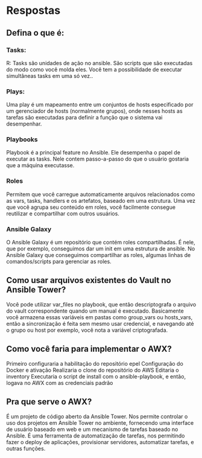 # Respostas

## Defina o que é:
### Tasks:
R: Tasks são unidades de ação no ansible. São scripts que são executadas do modo como você molda eles. Você tem a possibilidade de executar simultâneas tasks em uma só vez..

### Plays:
Uma play é um mapeamento entre um conjuntos de hosts especificado por um gerenciador de hosts (normalmente grupos), onde nesses hosts
as tarefas são executadas para definir a função que o sistema vai desempenhar.

### Playbooks
Playbook é a principal feature no Ansible. Ele desempenha o papel de executar as tasks. Nele contem passo-a-passo do que o usuário gostaria
que a máquina executasse.

### Roles
Permitem que você carregue automaticamente arquivos relacionados como as vars, tasks, handlers e os artefatos, baseado em uma estrutura.
Uma vez que você agrupa seu conteúdo em roles, você facilmente consegue reutilizar e compartilhar com outros usuários.

### Ansible Galaxy
O Ansible Galaxy é um repositório que contém roles compartilhadas. É nele, que por exemplo, conseguimos dar um init em uma estrutura de ansible.
No Ansible Galaxy que conseguimos compartilhar as roles, algumas linhas de comandos/scripts para gerenciar as roles.

## Como usar arquivos existentes do Vault no Ansible Tower?
Você pode utilizar var_files no playbook, que então descriptografa o arquivo do vault correspondente quando um manual é executado.
Basicamente você armazena essas variáveis em pastas como group_vars ou hosts_vars, então a sincronização é feita sem mesmo usar credencial,
e navegando até o grupo ou host por exemplo, você nota a variável criptografada.

## Como você faria para implementar o AWX?
Primeiro configuraria a habilitação do repositório epel
Configuração do Docker e ativação
Realizaria o clone do repositório do AWS
Editaria o inventory
Executaria o script de install com o ansible-playbook, e então, logava no AWX com as credenciais padrão


## Pra que serve o AWX?
É um projeto de código aberto da Ansible Tower. Nos permite controlar o uso dos projetos em Ansible Tower no ambiente, fornecendo uma interface de usuário baseado em web
e um mecanismo de tarefas baseado no Ansible. É uma ferramenta de automatização de tarefas, nos permitindo fazer o deploy de aplicações, provisionar servidores, automatizar tarefas, e outras funções.
